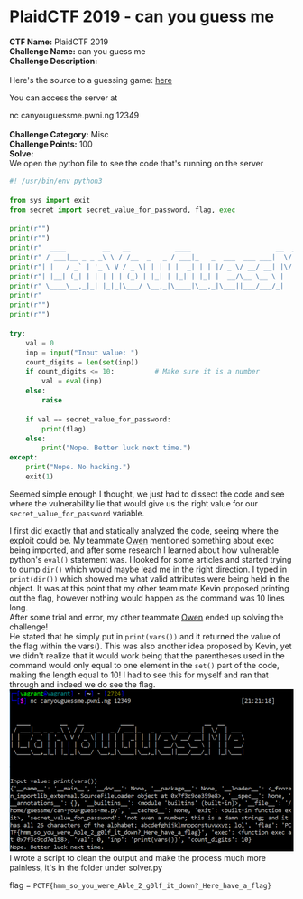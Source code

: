 # PlaidCTF 2019 - can you guess me<br>
**CTF Name:** PlaidCTF 2019 </br>
**Challenge Name:** can you guess me</br>
**Challenge Description:**</br></br>
Here's the source to a guessing game: [here](https://play.plaidctf.com/files/can-you-guess-me-53d1aa54ca7d7151fcd2c48ce36d1bdb.py)</br>

You can access the server at</br>

nc canyouguessme.pwni.ng 12349</br></br>
**Challenge Category:** Misc</br>
**Challenge Points:** 100</br>
**Solve:**</br>
We open the python file to see the code that's running on the server</br>
```python
#! /usr/bin/env python3

from sys import exit
from secret import secret_value_for_password, flag, exec

print(r"")
print(r"")
print(r"  ____         __   __           ____                     __  __       ")
print(r" / ___|__ _ _ _\ \ / /__  _   _ / ___|_   _  ___  ___ ___|  \/  | ___  ")
print(r"| |   / _` | '_ \ V / _ \| | | | |  _| | | |/ _ \/ __/ __| |\/| |/ _ \ ")
print(r"| |__| (_| | | | | | (_) | |_| | |_| | |_| |  __/\__ \__ \ |  | |  __/ ")
print(r" \____\__,_|_| |_|_|\___/ \__,_|\____|\__,_|\___||___/___/_|  |_|\___| ")
print(r"                                                                       ")
print(r"")
print(r"")

try:
    val = 0
    inp = input("Input value: ")
    count_digits = len(set(inp))
    if count_digits <= 10:          # Make sure it is a number
        val = eval(inp)
    else:
        raise

    if val == secret_value_for_password:
        print(flag)
    else:
        print("Nope. Better luck next time.")
except:
    print("Nope. No hacking.")
    exit(1)
```
Seemed simple enough I thought, we just had to dissect the code and see where the vulnerability lie that would give us the right value for our ```secret_value_for_password``` variable.

I first did exactly that and statically analyzed the code, seeing where the exploit could be. My teammate [Owen](https://github.com/owenflannagan) mentioned something about exec being imported, and after some research I learned about how vulnerable python's ```eval()``` statement was. 
I looked for some articles and started trying to dump ```dir()``` which would maybe lead me in the right direction. I typed in ```print(dir())``` which showed me what valid attributes were being held in the object. It was at this point that my other team mate Kevin proposed printing out the flag, however nothing would happen as the command was 10 lines long.</br>
After some trial and error, my other teammate [Owen](https://github.com/owenflannagan) ended up solving the challenge! </br>
He stated that he simply put in ```print(vars())``` and it returned the value of the flag within the vars(). This was also another idea proposed by Kevin, yet we didn't realize that it would work being that the parentheses used in the command would only equal to one element in the ```set()``` part of the code, making the length equal to 10! I had to see this for myself and ran that through and indeed we do see the flag.
![](PLAID2019/cygm.PNG)
I wrote a script to clean the output and make the process much more painless, it's in the folder under solver.py </br>

flag = ```PCTF{hmm_so_you_were_Able_2_g0lf_it_down?_Here_have_a_flag}```
